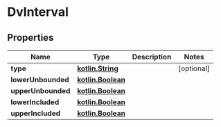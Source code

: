 # DvInterval

## Properties
Name | Type | Description | Notes
------------ | ------------- | ------------- | -------------
**type** | [**kotlin.String**](.md) |  |  [optional]
**lowerUnbounded** | [**kotlin.Boolean**](.md) |  | 
**upperUnbounded** | [**kotlin.Boolean**](.md) |  | 
**lowerIncluded** | [**kotlin.Boolean**](.md) |  | 
**upperIncluded** | [**kotlin.Boolean**](.md) |  | 

